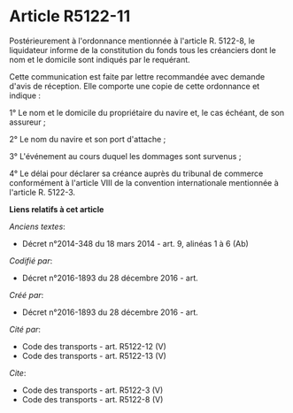 # Article R5122-11

Postérieurement à l'ordonnance mentionnée à l'article R. 5122-8, le liquidateur informe de la constitution du fonds tous les
créanciers dont le nom et le domicile sont indiqués par le requérant. 

Cette communication est faite par lettre recommandée avec demande d'avis de réception. Elle comporte une copie de cette
ordonnance et indique : 

1° Le nom et le domicile du propriétaire du navire et, le cas échéant, de son assureur ; 

2° Le nom du navire et son port d'attache ; 

3° L'événement au cours duquel les dommages sont survenus ; 

4° Le délai pour déclarer sa créance auprès du tribunal de commerce conformément à l'article VIII de la convention
internationale mentionnée à l'article R. 5122-3.

**Liens relatifs à cet article**

_Anciens textes_:

  - Décret n°2014-348 du 18 mars 2014 - art. 9, alinéas 1 à 6 (Ab)

_Codifié par_:

  - Décret n°2016-1893 du 28 décembre 2016 - art.

_Créé par_:

  - Décret n°2016-1893 du 28 décembre 2016 - art.

_Cité par_:

  - Code des transports - art. R5122-12 (V)
  - Code des transports - art. R5122-13 (V)

_Cite_:

  - Code des transports - art. R5122-3 (V)
  - Code des transports - art. R5122-8 (V)
